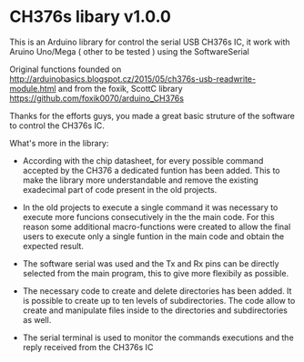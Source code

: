 # CH376s libary v1.0.0

This is an Arduino library for control the serial USB CH376s IC, it work with Aruino Uno/Mega ( other to be tested ) using the SoftwareSerial 

Original functions founded on 		  http://arduinobasics.blogspot.cz/2015/05/ch376s-usb-readwrite-module.html
and from the foxik, ScottC library    https://github.com/foxik0070/arduino_CH376s

Thanks for the efforts guys, you made a great basic struture of the software to control the CH376s IC.

What's more in the library:

- According with the chip datasheet, for every possible command accepted by the CH376 a dedicated funtion has been added.
  This to make the library more understandable and remove the existing exadecimal part of code present in the old projects.

- In the old projects to execute a single command it was necessary to execute more funcions consecutively in the the main code.
  For this reason some additional macro-functions were created to allow the final users to execute only a single funtion in the main code and obtain the expected result.

- The software serial was used and the Tx and Rx pins can be directly selected from the main program, this to give more flexibily as possible.

- The necessary code to create and delete directories has been added. It is possible to create up to ten levels of subdirectories.
  The code allow to create and manipulate files inside to the directories and subdirectories as well.

- The serial terminal is used to monitor the commands executions and the reply received from the CH376s IC






